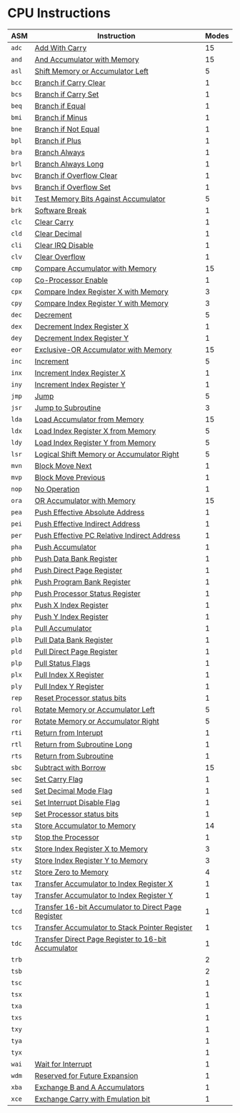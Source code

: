
# CPU Instructions

| ASM   | Instruction                                                      | Modes |
|-------|------------------------------------------------------------------|-------|
| `adc` | [Add With Carry](./adc#readme)                                   | 15    |
| `and` | [And Accumulator with Memory](./and#readme)                      | 15    |
| `asl` | [Shift Memory or Accumulator Left](./asl#readme)                 | 5     |
| `bcc` | [Branch if Carry Clear](./b__#bcc)                               | 1     |
| `bcs` | [Branch if Carry Set](./b__#bcs)                                 | 1     |
| `beq` | [Branch if Equal](./b__#beq)                                     | 1     |
| `bmi` | [Branch if Minus](./b__#bmi)                                     | 1     |
| `bne` | [Branch if Not Equal](./b__#bne)                                 | 1     |
| `bpl` | [Branch if Plus](./b__#bpl)                                      | 1     |
| `bra` | [Branch Always](./b__#bra)                                       | 1     |
| `brl` | [Branch Always Long](./b__#brl)                                  | 1     |
| `bvc` | [Branch if Overflow Clear](./b__#bvc)                            | 1     |
| `bvs` | [Branch if Overflow Set](./b__#bvs)                              | 1     |
| `bit` | [Test Memory Bits Against Accumulator](./bit#readme)             | 5     |
| `brk` | [Software Break](./brk#readme)                                   | 1     |
| `clc` | [Clear Carry](./cl_#clc)                                         | 1     |
| `cld` | [Clear Decimal](./cl_#cld)                                       | 1     |
| `cli` | [Clear IRQ Disable](./cl_#cli)                                   | 1     |
| `clv` | [Clear Overflow](./cl_#clv)                                      | 1     |
| `cmp` | [Compare Accumulator with Memory](./cmp)                         | 15    |
| `cop` | [Co-Processor Enable](./cop#readme)                              | 1     |
| `cpx` | [Compare Index Register X with Memory](./cp_#cpx)                | 3     |
| `cpy` | [Compare Index Register Y with Memory](./cp_#cpy)                | 3     |
| `dec` | [Decrement](./de_#dec)                                           | 5     |
| `dex` | [Decrement Index Register X](./de_#dex)                          | 1     |
| `dey` | [Decrement Index Register Y](./de_#dey)                          | 1     |
| `eor` | [Exclusive-OR Accumulator with Memory](./eor#readme)             | 15    |
| `inc` | [Increment](./in_#inc)                                           | 5     |
| `inx` | [Increment Index Register X](./in_#inx)                          | 1     |
| `iny` | [Increment Index Register Y](./in_#iny)                          | 1     |
| `jmp` | [Jump](./jmp#readme)                                             | 5     |
| `jsr` | [Jump to Subroutine](./jsr#readme)                               | 3     |
| `lda` | [Load Accumulator from Memory](./lda#readme)                     | 15    |
| `ldx` | [Load Index Register X from Memory](./ld_#ldx)                   | 5     |
| `ldy` | [Load Index Register Y from Memory](./ld_#ldy)                   | 5     |
| `lsr` | [Logical Shift Memory or Accumulator Right](./lsr#readme)        | 5     |
| `mvn` | [Block Move Next](./mv_#mvn)                                     | 1     |
| `mvp` | [Block Move Previous](./mv_#mvp)                                 | 1     |
| `nop` | [No Operation](./nop#readme)                                     | 1     |
| `ora` | [OR Accumulator with Memory](./ora#readme)                       | 15    |
| `pea` | [Push Effective Absolute Address](./ph_#pea)                     | 1     |
| `pei` | [Push Effective Indirect Address](./ph_#pei)                     | 1     |
| `per` | [Push Effective PC Relative Indirect Address](./ph_#per)         | 1     |
| `pha` | [Push Accumulator](./ph_#pha)                                    | 1     |
| `phb` | [Push Data Bank Register](./ph_#phb)                             | 1     |
| `phd` | [Push Direct Page Register](./ph_#phd)                           | 1     |
| `phk` | [Push Program Bank Register](./ph_#phk)                          | 1     |
| `php` | [Push Processor Status Register](./ph_#php)                      | 1     |
| `phx` | [Push X Index Register](./ph_#phx)                               | 1     |
| `phy` | [Push Y Index Register](./ph_#phy)                               | 1     |
| `pla` | [Pull Accumulator](./pl_#pla)                                    | 1     |
| `plb` | [Pull Data Bank Register](./pl_#plb)                             | 1     |
| `pld` | [Pull Direct Page Register](./pl_#pld)                           | 1     |
| `plp` | [Pull Status Flags](./pl_#plp)                                   | 1     |
| `plx` | [Pull Index X Register](./pl_#plx)                               | 1     |
| `ply` | [Pull Index Y Register](./pl_#ply)                               | 1     |
| `rep` | [Reset Processor status bits](./rep#readme)                      | 1     |
| `rol` | [Rotate Memory or Accumulator Left](./rol#readme)                | 5     |
| `ror` | [Rotate Memory or Accumulator Right](./ror#readme)               | 5     |
| `rti` | [Return from Interupt](./rt_#rti)                                | 1     |
| `rtl` | [Return from Subroutine Long](./rt_#rtl)                         | 1     |
| `rts` | [Return from Subroutine](./rt_#rts)                              | 1     |
| `sbc` | [Subtract with Borrow](./sbc)                                    | 15    |
| `sec` | [Set Carry Flag](./se_#sec)                                      | 1     |
| `sed` | [Set Decimal Mode Flag](./se_#sed)                               | 1     |
| `sei` | [Set Interrupt Disable Flag](./se_#sei)                          | 1     |
| `sep` | [Set Processor status bits](./se_#sep)                           | 1     |
| `sta` | [Store Accumulator to Memory](./sta#readme)                      | 14    |
| `stp` | [Stop the Processor](./stp#readme)                               | 1     |
| `stx` | [Store Index Register X to Memory](./st_#stx)                    | 3     |
| `sty` | [Store Index Register Y to Memory](./st_#sty)                    | 3     |
| `stz` | [Store Zero to Memory](./st_#stz)                                | 4     |
| `tax` | [Transfer Accumulator to Index Register X](./t__#tax)            | 1     |
| `tay` | [Transfer Accumulator to Index Register Y](./t__#tay)            | 1     |
| `tcd` | [Transfer 16-bit Accumulator to Direct Page Register](./t__#tcd) | 1     |
| `tcs` | [Transfer Accumulator to Stack Pointer Register](./t__#tcs)      | 1     |
| `tdc` | [Transfer Direct Page Register to 16-bit Accumulator](./t__#tdc) | 1     |
| `trb` |                                                                  | 2     |
| `tsb` |                                                                  | 2     |
| `tsc` |                                                                  | 1     |
| `tsx` |                                                                  | 1     |
| `txa` |                                                                  | 1     |
| `txs` |                                                                  | 1     |
| `txy` |                                                                  | 1     |
| `tya` |                                                                  | 1     |
| `tyx` |                                                                  | 1     |
| `wai` | [Wait for Interrupt](./wai#readme)                               | 1     |
| `wdm` | [Reserved for Future Expansion](./wdm#readme)                    | 1     |
| `xba` | [Exchange B and A Accumulators](./xba#readme)                    | 1     |
| `xce` | [Exchange Carry with Emulation bit](./xce#readme)                | 1     |
